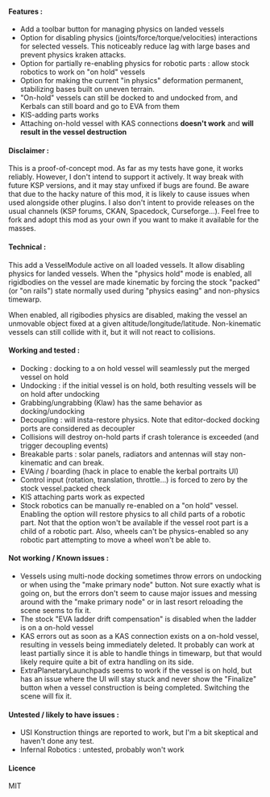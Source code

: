 #### Features :
- Add a toolbar button for managing physics on landed vessels
- Option for disabling physics (joints/force/torque/velocities) interactions for selected vessels. This noticeably reduce lag with large bases and prevent physics kraken attacks.
- Option for partially re-enabling physics for robotic parts : allow stock robotics to work on "on hold" vessels
- Option for making the current "in physics" deformation permanent, stabilizing bases built on uneven terrain.
- "On-hold" vessels can still be docked to and undocked from, and Kerbals can still board and go to EVA from them
- KIS-adding parts works
- Attaching on-hold vessel with KAS connections **doesn't work** and **will result in the vessel destruction**

#### Disclaimer :

This is a proof-of-concept mod. As far as my tests have gone, it works reliably.
However, I don't intend to support it actively. It way break with future KSP versions, and it may stay unfixed if bugs are found.
Be aware that due to the hacky nature of this mod, it is likely to cause issues when used alongside other plugins.
I also don't intent to provide releases on the usual channels (KSP forums, CKAN, Spacedock, Curseforge...).
Feel free to fork and adopt this mod as your own if you want to make it available for the masses.

#### Technical :

This add a VesselModule active on all loaded vessels. It allow disabling physics for landed vessels. When the "physics hold" mode is enabled, all rigidbodies on the vessel are made kinematic by forcing the stock "packed" (or "on rails") state normally used during "physics easing" and non-physics timewarp.

When enabled, all rigibodies physics are disabled, making the vessel an unmovable object fixed at a given altitude/longitude/latitude. Non-kinematic vessels can still collide with it, but it will not react to collisions.

#### Working and tested :
- Docking : docking to a on hold vessel will seamlessly put the merged vessel on hold
- Undocking : if the initial vessel is on hold, both resulting vessels will be on hold after undocking
- Grabbing/ungrabbing (Klaw) has the same behavior as docking/undocking
- Decoupling : will insta-restore physics. Note that editor-docked docking ports are considered as decoupler
- Collisions will destroy on-hold parts if crash tolerance is exceeded (and trigger decoupling events)
- Breakable parts : solar panels, radiators and antennas will stay non-kinematic and can break.
- EVAing / boarding (hack in place to enable the kerbal portraits UI)
- Control input (rotation, translation, throttle...) is forced to zero by the stock vessel.packed check
- KIS attaching parts work as expected
- Stock robotics can be manually re-enabled on a "on hold" vessel. Enabling the option will restore physics to all child parts of a robotic part. Not that the option won't be available if the vessel root part is a child of a robotic part. Also, wheels can't be physics-enabled so any robotic part attempting to move a wheel won't be able to.

#### Not working / Known issues :

- Vessels using multi-node docking sometimes throw errors on undocking or when using the "make primary node" button. Not sure exactly what is going on, but the errors don't seem to cause major issues and messing around with the "make primary node" or in last resort reloading the scene seems to fix it.
- The stock "EVA ladder drift compensation" is disabled when the ladder is on a on-hold vessel
- KAS errors out as soon as a KAS connection exists on a on-hold vessel, resulting in vessels being immediately deleted. It probably can work at least partially since it is able to handle things in timewarp, but that would likely require quite a bit of extra handling on its side.
- ExtraPlanetaryLaunchpads seems to work if the vessel is on hold, but has an issue where the UI will stay stuck and never show the "Finalize" button when a vessel construction is being completed. Switching the scene will fix it.
   
#### Untested / likely to have issues :

- USI Konstruction things are reported to work, but I'm a bit skeptical and haven't done any test.
- Infernal Robotics : untested, probably won't work
  
#### Licence
MIT
